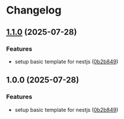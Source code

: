 # Changelog

## [1.1.0](https://github.com/MontyCoder0701/nestjs-starter/compare/v1.0.0...v1.1.0) (2025-07-28)


### Features

* setup basic template for nestjs ([0b2b849](https://github.com/MontyCoder0701/nestjs-starter/commit/0b2b849e6eeb14e019e5359d69bd605294248329))

## 1.0.0 (2025-07-28)


### Features

* setup basic template for nestjs ([0b2b849](https://github.com/MontyCoder0701/nestjs-starter/commit/0b2b849e6eeb14e019e5359d69bd605294248329))
